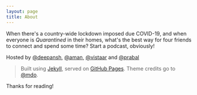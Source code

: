 ```yaml
---
layout: page
title: About
---
```




When there's a country-wide lockdown imposed due COVID-19, and when everyone is *Quarantined* in their homes, what's the best way for four friends to connect and spend some time? Start a podcast, obviously!

Hosted by [@deepansh](https://www.linkedin.com/in/deepansh1), [@aman](https://www.linkedin.com/in/aman-dalmia), [@vistaar](https://www.linkedin.com/in/vistaar-juneja) and [@prabal](https://www.linkedin.com/in/prabal-jain/)

> Built using [Jekyll](https://jekyllrb.com), served on [GitHub Pages](https://pages.github.com). Theme credits go to [@mdo](https://twitter.com/mdo).

Thanks for reading!
